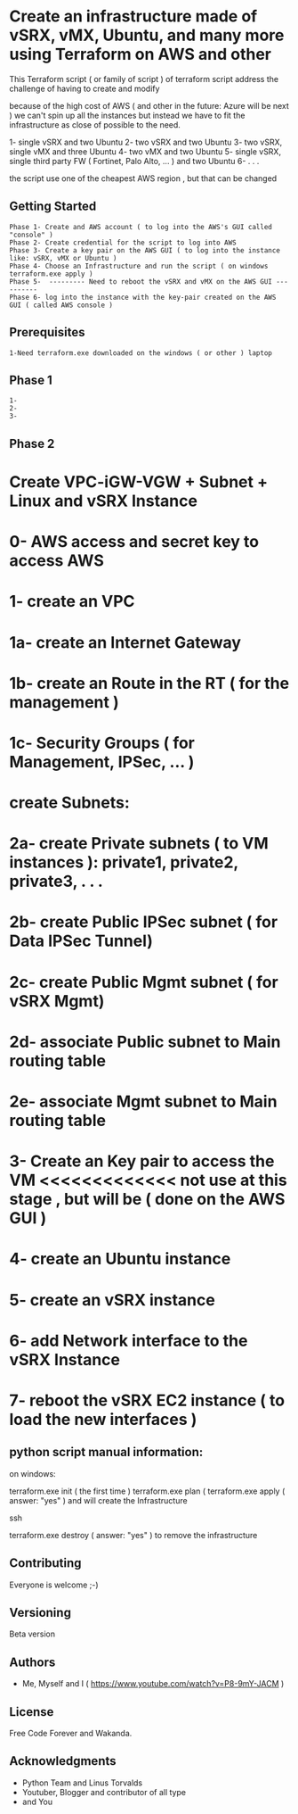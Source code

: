 # Create an infrastructure made of vSRX, vMX, Ubuntu, and many more using Terraform on AWS and other

This Terraform script ( or family of script ) of terraform script address the challenge of having to create and modify

because of the high cost of AWS ( and other in the future: Azure will be next ) we can't spin up all the instances
but instead we have to fit the infrastructure as close of possible to the need.

 1- single vSRX and two Ubuntu
 2- two vSRX and two Ubuntu
 3- two vSRX, single vMX and three Ubuntu
 4- two vMX and two Ubuntu
 5- single vSRX, single third party FW ( Fortinet, Palo Alto, ... ) and two Ubuntu
 6- . . .

  the script use one of the cheapest AWS region , but that can be changed


## Getting Started

    Phase 1- Create and AWS account ( to log into the AWS's GUI called "console" )
    Phase 2- Create credential for the script to log into AWS
    Phase 3- Create a key pair on the AWS GUI ( to log into the instance like: vSRX, vMX or Ubuntu )
    Phase 4- Choose an Infrastructure and run the script ( on windows terraform.exe apply )
    Phase 5-  --------- Need to reboot the vSRX and vMX on the AWS GUI ----------
    Phase 6- log into the instance with the key-pair created on the AWS GUI ( called AWS console )

## Prerequisites

    1-Need terraform.exe downloaded on the windows ( or other ) laptop


## Phase 1

    1-
    2-
    3-

## Phase 2


# Create VPC-iGW-VGW + Subnet + Linux and vSRX Instance
#
# 0- AWS access and secret key to access AWS
# 1- create an VPC
# 1a- create an Internet Gateway
# 1b- create an Route in the RT ( for the management )
#
# 1c- Security Groups ( for Management, IPSec, ... )
#
# create Subnets:
# 2a- create Private subnets ( to VM instances ): private1, private2, private3, . . .
# 2b- create Public IPSec subnet ( for Data IPSec Tunnel)
# 2c- create Public Mgmt subnet ( for vSRX Mgmt)
# 2d- associate Public subnet to Main routing table
# 2e- associate Mgmt subnet to Main routing table
#
# 3- Create an Key pair to access the VM  <<<<<<<<<<<<< not use at this stage , but will be ( done on the AWS GUI )
#
# 4- create an Ubuntu instance
# 5- create an vSRX instance
# 6- add Network interface to the vSRX Instance
#
# 7- reboot the vSRX EC2 instance ( to load the new interfaces )




##  python script manual information:

on windows:

terraform.exe init ( the first time )
terraform.exe plan (
terraform.exe apply  ( answer: "yes" ) and will create the Infrastructure

ssh

terraform.exe destroy ( answer: "yes" )  to remove the infrastructure




## Contributing

Everyone is welcome ;-)


## Versioning

Beta version

## Authors

* Me, Myself and I ( https://www.youtube.com/watch?v=P8-9mY-JACM )


## License

Free Code Forever and Wakanda.

## Acknowledgments

* Python Team and Linus Torvalds
* Youtuber, Blogger and contributor of all type
* and You